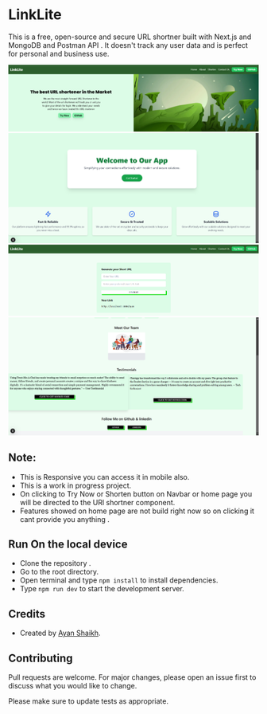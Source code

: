 # LinkLite 
This is a free, open-source and secure URL shortner built with Next.js and MongoDB and Postman API . It doesn't track any user data and is perfect for personal and business use.

![Home](/public/home1.png)
![Home](/public/home2.png)
![shortner](/public/shortner.png)
![AboutMe](/public//aboutus.png)

## Note:
- This is Responsive you can access it in mobile also.
- This is a work in progress project.
- On clicking to Try Now or Shorten button on Navbar or home page you will be directed to the URl shortner component.
- Features showed on home page are not build right now so on clicking it cant provide you anything .

## Run On the local device
- Clone the repository .
- Go to the root directory.
- Open terminal and type `npm install` to install dependencies.
- Type `npm run dev` to start the development server.

## Credits
- Created by [Ayan Shaikh](https://github.com/Ayanshaikh313?tab=repositories).

## Contributing
Pull requests are welcome. For major changes, please open an issue first to discuss what you would like to change.

Please make sure to update tests as appropriate.
